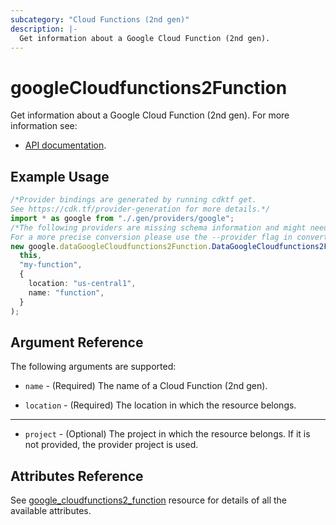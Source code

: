```yaml
---
subcategory: "Cloud Functions (2nd gen)"
description: |-
  Get information about a Google Cloud Function (2nd gen).
---
```


# googleCloudfunctions2Function

Get information about a Google Cloud Function (2nd gen). For more information see:

* [API documentation](https://cloud.google.com/functions/docs/reference/rest/v2beta/projects.locations.functions).

## Example Usage

```typescript
/*Provider bindings are generated by running cdktf get.
See https://cdk.tf/provider-generation for more details.*/
import * as google from "./.gen/providers/google";
/*The following providers are missing schema information and might need manual adjustments to synthesize correctly: google.
For a more precise conversion please use the --provider flag in convert.*/
new google.dataGoogleCloudfunctions2Function.DataGoogleCloudfunctions2Function(
  this,
  "my-function",
  {
    location: "us-central1",
    name: "function",
  }
);

```

## Argument Reference

The following arguments are supported:

*   `name` - (Required) The name of a Cloud Function (2nd gen).

*   `location` - (Required) The location in which the resource belongs.

***

* `project` - (Optional) The project in which the resource belongs. If it
  is not provided, the provider project is used.

## Attributes Reference

See [google\_cloudfunctions2\_function](https://registry.terraform.io/providers/hashicorp/google/latest/docs/resources/cloudfunctions2_function) resource for details of all the available attributes.
